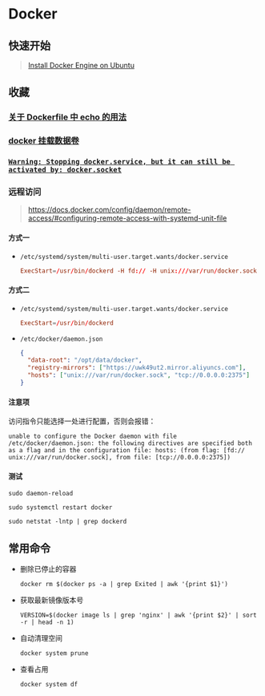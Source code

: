 # Docker

## 快速开始

> [Install Docker Engine on Ubuntu](https://docs.docker.com/engine/install/ubuntu/#install-using-the-convenience-script)

## 收藏

### [关于 Dockerfile 中 echo 的用法](https://www.jianshu.com/p/7c7c6c2c6f6b#comments)

### [docker 挂载数据卷](https://www.cnblogs.com/kerwincui/p/12544603.html)

### [`Warning: Stopping docker.service, but it can still be activated by: docker.socket`](https://blog.csdn.net/weixin_43885975/article/details/117809901)

### 远程访问

> https://docs.docker.com/config/daemon/remote-access/#configuring-remote-access-with-systemd-unit-file

#### 方式一

- `/etc/systemd/system/multi-user.target.wants/docker.service`

  ```toml
  ExecStart=/usr/bin/dockerd -H fd:// -H unix:///var/run/docker.sock -H tcp://0.0.0.0:2375
  ```

#### 方式二

- `/etc/systemd/system/multi-user.target.wants/docker.service`

  ```toml
  ExecStart=/usr/bin/dockerd
  ```

- `/etc/docker/daemon.json`

  ```json
  {
    "data-root": "/opt/data/docker",
    "registry-mirrors": ["https://uwk49ut2.mirror.aliyuncs.com"],
    "hosts": ["unix:///var/run/docker.sock", "tcp://0.0.0.0:2375"]
  }
  ```

#### 注意项

访问指令只能选择一处进行配置，否则会报错：

```text
unable to configure the Docker daemon with file /etc/docker/daemon.json: the following directives are specified both as a flag and in the configuration file: hosts: (from flag: [fd:// unix:///var/run/docker.sock], from file: [tcp://0.0.0.0:2375])
```

#### 测试

```shell
sudo daemon-reload

sudo systemctl restart docker

sudo netstat -lntp | grep dockerd
```

## 常用命令

- 删除已停止的容器

  ```shell
  docker rm $(docker ps -a | grep Exited | awk '{print $1}')
  ```

- 获取最新镜像版本号

  ```shell
  VERSION=$(docker image ls | grep 'nginx' | awk '{print $2}' | sort -r | head -n 1)
  ```

- 自动清理空间

  ```shell
  docker system prune
  ```

- 查看占用

  ```shell
  docker system df
  ```
